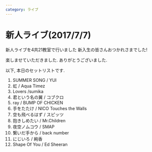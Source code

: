 ```yaml
---
category: ライブ
---
```

# 新人ライブ(2017/7/7)

新人ライブを4共21教室で行いました
新入生の皆さんおつかれさまでした!

楽しませていただきました. ありがとうございました.

以下, 本日のセットリストです.
 1. SUMMER SONG / YUI
 2. 虹 / Aqua Timez
 3. Lovers /sumika
 4. 君という名の翼 / コブクロ
 5. ray / BUMP OF CHICKEN
 6. 手をたたけ / NICO Touches the Walls
 7. 空も飛べるはず / スピッツ
 8. 抱きしめたい / Mr.Children
 9. 夜空ノムコウ / SMAP
10. 繋いだ手から / back number
11. にじいろ / 絢香
12. Shape Of You / Ed Sheeran
